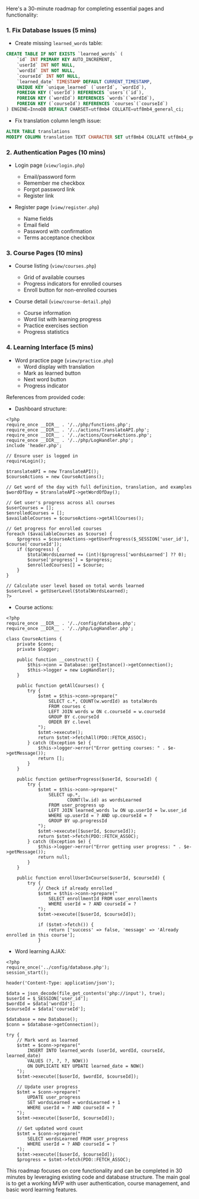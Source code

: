 Here's a 30-minute roadmap for completing essential pages and functionality:

### 1. Fix Database Issues (5 mins)
- Create missing `learned_words` table:
```sql
CREATE TABLE IF NOT EXISTS `learned_words` (
    `id` INT PRIMARY KEY AUTO_INCREMENT,
    `userId` INT NOT NULL,
    `wordId` INT NOT NULL,
    `courseId` INT NOT NULL,
    `learned_date` TIMESTAMP DEFAULT CURRENT_TIMESTAMP,
    UNIQUE KEY `unique_learned` (`userId`, `wordId`),
    FOREIGN KEY (`userId`) REFERENCES `users`(`id`),
    FOREIGN KEY (`wordId`) REFERENCES `words`(`wordId`),
    FOREIGN KEY (`courseId`) REFERENCES `courses`(`courseId`)
) ENGINE=InnoDB DEFAULT CHARSET=utf8mb4 COLLATE=utf8mb4_general_ci;
```

- Fix translation column length issue:
```sql
ALTER TABLE translations 
MODIFY COLUMN translation TEXT CHARACTER SET utf8mb4 COLLATE utf8mb4_general_ci NOT NULL;
```

### 2. Authentication Pages (10 mins)
- Login page (`view/login.php`)
  - Email/password form
  - Remember me checkbox
  - Forgot password link
  - Register link

- Register page (`view/register.php`)
  - Name fields
  - Email field
  - Password with confirmation
  - Terms acceptance checkbox

### 3. Course Pages (10 mins)
- Course listing (`view/courses.php`)
  - Grid of available courses
  - Progress indicators for enrolled courses
  - Enroll button for non-enrolled courses

- Course detail (`view/course-detail.php`)
  - Course information
  - Word list with learning progress
  - Practice exercises section
  - Progress statistics

### 4. Learning Interface (5 mins)
- Word practice page (`view/practice.php`)
  - Word display with translation
  - Mark as learned button
  - Next word button
  - Progress indicator

References from provided code:
- Dashboard structure:

```1:34:view/dashboard.php
<?php
require_once __DIR__ . '/../php/functions.php';
require_once __DIR__ . '/../actions/TranslateAPI.php';
require_once __DIR__ . '/../actions/CourseActions.php';
require_once __DIR__ . '/../php/LogHandler.php';
include 'header.php';

// Ensure user is logged in
requireLogin();

$translateAPI = new TranslateAPI();
$courseActions = new CourseActions();

// Get word of the day with full definition, translation, and examples
$wordOfDay = $translateAPI->getWordOfDay();

// Get user's progress across all courses
$userCourses = [];
$enrolledCourses = [];
$availableCourses = $courseActions->getAllCourses();

// Get progress for enrolled courses
foreach ($availableCourses as $course) {
    $progress = $courseActions->getUserProgress($_SESSION['user_id'], $course['courseId']);
    if ($progress) {
        $totalWordsLearned += (int)($progress['wordsLearned'] ?? 0);
        $course['progress'] = $progress;
        $enrolledCourses[] = $course;
    }
}

// Calculate user level based on total words learned
$userLevel = getUserLevel($totalWordsLearned);
?>
```


- Course actions:

```1:60:actions/CourseActions.php
<?php
require_once __DIR__ . '/../config/database.php';
require_once __DIR__ . '/../php/LogHandler.php';

class CourseActions {
    private $conn;
    private $logger;

    public function __construct() {
        $this->conn = Database::getInstance()->getConnection();
        $this->logger = new LogHandler();
    }

    public function getAllCourses() {
        try {
            $stmt = $this->conn->prepare("
                SELECT c.*, COUNT(w.wordId) as totalWords 
                FROM courses c 
                LEFT JOIN words w ON c.courseId = w.courseId 
                GROUP BY c.courseId 
                ORDER BY c.level
            ");
            $stmt->execute();
            return $stmt->fetchAll(PDO::FETCH_ASSOC);
        } catch (Exception $e) {
            $this->logger->error("Error getting courses: " . $e->getMessage());
            return [];
        }
    }

    public function getUserProgress($userId, $courseId) {
        try {
            $stmt = $this->conn->prepare("
                SELECT up.*, 
                       COUNT(lw.id) as wordsLearned
                FROM user_progress up
                LEFT JOIN learned_words lw ON up.userId = lw.user_id
                WHERE up.userId = ? AND up.courseId = ?
                GROUP BY up.progressId
            ");
            $stmt->execute([$userId, $courseId]);
            return $stmt->fetch(PDO::FETCH_ASSOC);
        } catch (Exception $e) {
            $this->logger->error("Error getting user progress: " . $e->getMessage());
            return null;
        }
    }

    public function enrollUserInCourse($userId, $courseId) {
        try {
            // Check if already enrolled
            $stmt = $this->conn->prepare("
                SELECT enrollmentId FROM user_enrollments 
                WHERE userId = ? AND courseId = ?
            ");
            $stmt->execute([$userId, $courseId]);
            
            if ($stmt->fetch()) {
                return ['success' => false, 'message' => 'Already enrolled in this course'];
            }
```


- Word learning AJAX:

```1:38:ajax/mark-word-learned.php
<?php
require_once('../config/database.php');
session_start();

header('Content-Type: application/json');

$data = json_decode(file_get_contents('php://input'), true);
$userId = $_SESSION['user_id'];
$wordId = $data['wordId'];
$courseId = $data['courseId'];

$database = new Database();
$conn = $database->getConnection();

try {
    // Mark word as learned
    $stmt = $conn->prepare("
        INSERT INTO learned_words (userId, wordId, courseId, learned_date)
        VALUES (?, ?, ?, NOW())
        ON DUPLICATE KEY UPDATE learned_date = NOW()
    ");
    $stmt->execute([$userId, $wordId, $courseId]);

    // Update user progress
    $stmt = $conn->prepare("
        UPDATE user_progress 
        SET wordsLearned = wordsLearned + 1
        WHERE userId = ? AND courseId = ?
    ");
    $stmt->execute([$userId, $courseId]);

    // Get updated word count
    $stmt = $conn->prepare("
        SELECT wordsLearned FROM user_progress 
        WHERE userId = ? AND courseId = ?
    ");
    $stmt->execute([$userId, $courseId]);
    $progress = $stmt->fetch(PDO::FETCH_ASSOC);
```


This roadmap focuses on core functionality and can be completed in 30 minutes by leveraging existing code and database structure. The main goal is to get a working MVP with user authentication, course management, and basic word learning features.
